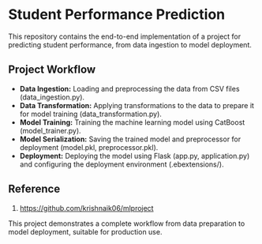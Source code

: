 # Student Performance Prediction

This repository contains the end-to-end implementation of a project for predicting student performance, from data ingestion to model deployment. 

## Project Workflow
- **Data Ingestion:** Loading and preprocessing the data from CSV files (data_ingestion.py).
- **Data Transformation:** Applying transformations to the data to prepare it for model training (data_transformation.py).
- **Model Training:** Training the machine learning model using CatBoost (model_trainer.py).
- **Model Serialization:** Saving the trained model and preprocessor for deployment (model.pkl, preprocessor.pkl).
- **Deployment:** Deploying the model using Flask (app.py, application.py) and configuring the deployment environment (.ebextensions/).

## Reference

1. https://github.com/krishnaik06/mlproject

This project demonstrates a complete workflow from data preparation to model deployment, suitable for production use.
